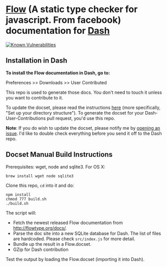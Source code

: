 # [Flow](http://flowtype.org/) (A static type checker for javascript. From facebook) documentation for [Dash](http://kapeli.com/dash)

[![Known Vulnerabilities](https://snyk.io/test/github/epitaphmike/jest-dash/badge.svg)](https://snyk.io/test/github/epitaphmike/jest-dash)

## Installation in Dash

**To install the Flow documentation in Dash, go to:**

Preferences >> Downloads >> User Contributed

This repo is used to generate those docs. You don't need to touch it unless you want to contribute to it.

To update the docset, please read the instructions [here](https://github.com/Kapeli/Dash-User-Contributions#contribute-a-new-docset) (more specifically, "Set up your directory structure"). To generate the docset for your Dash-User-Contributions pull request, you'd use this repo.

**Note**: If you do wish to update the docset, please notify me by [opening an issue](https://github.com/epitaphmike/flow-dash/issues/new). I'd like to double check everything before you send it off to the Dash repo.

## Docset Manual Build Instructions

Prerequisites: wget, node and sqlite3. For OS X:

    brew install wget node sqlite3

Clone this repo, `cd` into it and do:

    npm install
    chmod 777 build.sh
    ./build.sh

The script will:

- Fetch the newest released Flow documentation from http://flowtype.org/docs/.
- Parse the doc site into a new SQLite database for Dash. The list of files are hardcoded. Please check `src/index.js` for more detail.
- Bundle up the result in a Flow.docset.
- GZip for Dash contribution

Test the output by loading the Flow.docset (importing it into Dash).
